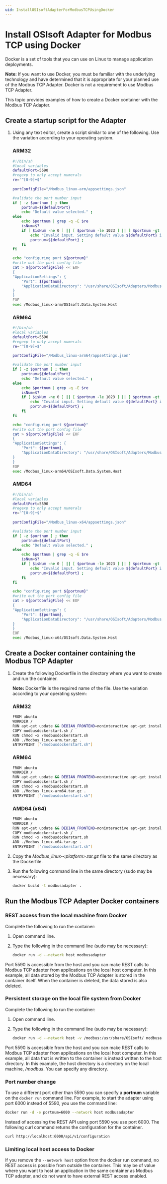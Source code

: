 ```yaml
---
uid: InstallOSIsoftAdapterForModbusTCPUsingDocker
---
```


# Install OSIsoft Adapter for Modbus TCP using Docker

Docker is a set of tools that you can use on Linux to manage application deployments.

**Note:** If you want to use Docker, you must be familiar with the underlying technology and have determined that it is appropriate for your planned use of the Modbus TCP Adapter. Docker is not a requirement to use Modbus TCP Adapter.

This topic provides examples of how to create a Docker container with the Modbus TCP Adapter.

## Create a startup script for the Adapter

1. Using any text editor, create a script similar to one of the following. Use the variation according to your operating system.

	### ARM32

	```bash
	#!/bin/sh
	#local variables
	defaultPort=5590
	#regexp to only accept numerals
	re='^[0-9]+$'
		
	portConfigFile="/Modbus_linux-arm/appsettings.json"

	#validate the port number input
	if [ -z $portnum ] ; then
		portnum=${defaultPort} 
		echo "Default value selected." ;
	else
		echo $portnum | grep -q -E $re
		isNum=$?
		if [ $isNum -ne 0 ] || [ $portnum -le 1023 ] || [ $portnum -gt 49151 ] ; then
			echo "Invalid input. Setting default value ${defaultPort} instead..."
			portnum=${defaultPort} ;
		fi
	fi

	echo "configuring port ${portnum}"
	#write out the port config file
	cat > ${portConfigFile} << EOF
	{
	"ApplicationSettings": {
		"Port": ${portnum},
		"ApplicationDataDirectory": "/usr/share/OSIsoft/Adapters/Modbus/Modbus"
	}
	}
	EOF
	exec /Modbus_linux-arm/OSIsoft.Data.System.Host
	```

	### ARM64

	```bash
	#!/bin/sh
	#local variables
	defaultPort=5590
	#regexp to only accept numerals
	re='^[0-9]+$'
		
	portConfigFile="/Modbus_linux-arm64/appsettings.json"

	#validate the port number input
	if [ -z $portnum ] ; then
		portnum=${defaultPort} 
		echo "Default value selected." ;
	else
		echo $portnum | grep -q -E $re
		isNum=$?
		if [ $isNum -ne 0 ] || [ $portnum -le 1023 ] || [ $portnum -gt 49151 ] ; then
			echo "Invalid input. Setting default value ${defaultPort} instead..."
			portnum=${defaultPort} ;
		fi
	fi

	echo "configuring port ${portnum}"
	#write out the port config file
	cat > ${portConfigFile} << EOF
	{
	"ApplicationSettings": {
		"Port": ${portnum},
		"ApplicationDataDirectory": "/usr/share/OSIsoft/Adapters/Modbus/Modbus"
	}
	}
	EOF
	exec /Modbus_linux-arm64/OSIsoft.Data.System.Host
	```

	### AMD64

	```bash
	#!/bin/sh
	#local variables
	defaultPort=5590
	#regexp to only accept numerals
	re='^[0-9]+$'
		
	portConfigFile="/Modbus_linux-x64/appsettings.json"

	#validate the port number input
	if [ -z $portnum ] ; then
		portnum=${defaultPort} 
		echo "Default value selected." ;
	else
		echo $portnum | grep -q -E $re
		isNum=$?
		if [ $isNum -ne 0 ] || [ $portnum -le 1023 ] || [ $portnum -gt 49151 ] ; then
			echo "Invalid input. Setting default value ${defaultPort} instead..."
			portnum=${defaultPort} ;
		fi
	fi

	echo "configuring port ${portnum}"
	#write out the port config file
	cat > ${portConfigFile} << EOF
	{
	"ApplicationSettings": {
		"Port": ${portnum},
		"ApplicationDataDirectory": "/usr/share/OSIsoft/Adapters/Modbus/Modbus"
	}
	}
	EOF
	exec /Modbus_linux-x64/OSIsoft.Data.System.Host
	```

## Create a Docker container containing the Modbus TCP Adapter

1. Create the following Dockerfile in the directory where you want to create and run the container.

	**Note:** Dockerfile is the required name of the file. Use the variation according to your operating system:

	### ARM32

	```bash
	FROM ubuntu
	WORKDIR /
	RUN apt-get update && DEBIAN_FRONTEND=noninteractive apt-get install -y --no-install-recommends libicu60 libssl1.0.0
	COPY modbusdockerstart.sh /
	RUN chmod +x /modbusdockerstart.sh
	ADD ./Modbus_linux-arm.tar.gz .
	ENTRYPOINT ["/modbusdockerstart.sh"]
	```
	### ARM64

	```bash
	FROM ubuntu
	WORKDIR /
	RUN apt-get update && DEBIAN_FRONTEND=noninteractive apt-get install -y --no-install-recommends libicu60 libssl1.0.0
	COPY modbusdockerstart.sh /
	RUN chmod +x /modbusdockerstart.sh
	ADD ./Modbus_linux-arm64.tar.gz .
	ENTRYPOINT ["/modbusdockerstart.sh"]
	```

	### AMD64 (x64)

	```bash
	FROM ubuntu
	WORKDIR /
	RUN apt-get update && DEBIAN_FRONTEND=noninteractive apt-get install -y --no-install-recommends libicu60 libssl1.0.0
	COPY modbusdockerstart.sh /
	RUN chmod +x /modbusdockerstart.sh
	ADD ./Modbus_linux-x64.tar.gz .
	ENTRYPOINT ["/modbusdockerstart.sh"]
	```

2. Copy the *Modbus_linux-\<platform>.tar.gz* file to the same directory as the Dockerfile.

3. Run the following command line in the same directory (sudo may be necessary):

	```bash
	docker build -t modbusadapter .
	```

## Run the Modbus TCP Adapter Docker containers

### REST access from the local machine from Docker

Complete the following to run the container:

1. Open command line.
2. Type the following in the command line (sudo may be necessary):

	```bash
	docker run -d --network host modbusadapter
	```

Port 5590 is accessible from the host and you can make REST calls to Modbus TCP adapter from applications on the local host computer. In this example, all data stored by the Modbus TCP Adapter is stored in the container itself. When the container is deleted, the data stored is also deleted.

### Persistent storage on the local file system from Docker

Complete the following to run the container:

1. Open command line.
2. Type the following in the command line (sudo may be necessary):

	```bash
	docker run -d --network host -v /modbus:/usr/share/OSIsoft/ modbusadapter
	```

Port 5590 is accessible from the host and you can make REST calls to Modbus TCP adapter from applications on the local host computer. In this example, all data that is written to the container is instead written to the host directory. In this example, the host directory is a directory on the local machine, */modbus*. You can specify any directory.

### Port number change

To use a different port other than 5590 you can specify a **portnum** variable on the `docker run` command line. For example, to start the adapter using port 6000 instead of 5590, you use the command line:

```bash
docker run -d -e portnum=6000 --network host modbusadapter
```

Instead of accessing the REST API using port 5590 you use port 6000. The following curl command returns the configuration for the container.

```bash
curl http://localhost:6000/api/v1/configuration
```

### Limiting local host access to Docker

If you remove the `--network host` option from the docker run command, no REST access is possible from outside the container. This may be of value where you want to host an application in the same container as Modbus TCP adapter, and do not want to have external REST access enabled.
